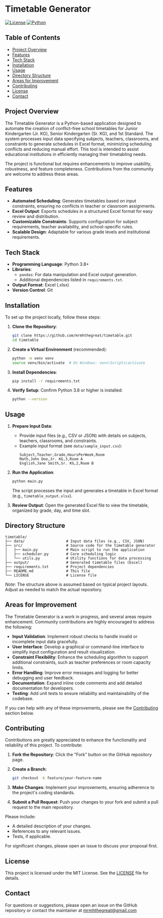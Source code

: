 # Timetable Generator

[![License](https://img.shields.io/badge/License-MIT-blue.svg)](https://opensource.org/licenses/MIT)
[![Python](https://img.shields.io/badge/Python-3.8+-yellow.svg)](https://www.python.org/)

## Table of Contents

- [Project Overview](#project-overview)
- [Features](#features)
- [Tech Stack](#tech-stack)
- [Installation](#installation)
- [Usage](#usage)
- [Directory Structure](#directory-structure)
- [Areas for Improvement](#areas-for-improvement)
- [Contributing](#contributing)
- [License](#license)
- [Contact](#contact)

## Project Overview

The Timetable Generator is a Python-based application designed to automate the creation of conflict-free school timetables for Junior Kindergarten (Jr. KG), Senior Kindergarten (Sr. KG), and 1st Standard. The system processes input data specifying subjects, teachers, classrooms, and constraints to generate schedules in Excel format, minimizing scheduling conflicts and reducing manual effort. This tool is intended to assist educational institutions in efficiently managing their timetabling needs.

The project is functional but requires enhancements to improve usability, robustness, and feature completeness. Contributions from the community are welcome to address these areas.

## Features

- **Automated Scheduling**: Generates timetables based on input constraints, ensuring no conflicts in teacher or classroom assignments.
- **Excel Output**: Exports schedules in a structured Excel format for easy review and distribution.
- **Customizable Constraints**: Supports configuration for subject requirements, teacher availability, and school-specific rules.
- **Scalable Design**: Adaptable for various grade levels and institutional requirements.

## Tech Stack

- **Programming Language**: Python 3.8+
- **Libraries**:
  - `pandas`: For data manipulation and Excel output generation.
  - Additional dependencies listed in `requirements.txt`.
- **Output Format**: Excel (.xlsx)
- **Version Control**: Git

## Installation

To set up the project locally, follow these steps:

1. **Clone the Repository**:
   ```bash
   git clone https://github.com/mrmhthegreat/timetable.git
   cd timetable
   ```

2. **Create a Virtual Environment** (recommended):
   ```bash
   python -m venv venv
   source venv/bin/activate  # On Windows: venv\Scripts\activate
   ```

3. **Install Dependencies**:
   ```bash
   pip install -r requirements.txt
   ```

4. **Verify Setup**:
   Confirm Python 3.8 or higher is installed:
   ```bash
   python --version
   ```

## Usage

1. **Prepare Input Data**:
   - Provide input files (e.g., CSV or JSON) with details on subjects, teachers, classrooms, and constraints.
   - Example input format (see `data/sample_input.csv`):
     ```csv
     Subject,Teacher,Grade,HoursPerWeek,Room
     Math,John Doe,Jr. KG,3,Room A
     English,Jane Smith,Sr. KG,2,Room B
     ```

2. **Run the Application**:
   ```bash
   python main.py
   ```
   The script processes the input and generates a timetable in Excel format (e.g., `timetable_output.xlsx`).

3. **Review Output**:
   Open the generated Excel file to view the timetable, organized by grade, day, and time slot.

## Directory Structure

```plaintext
timetable/
├── data/                   # Input data files (e.g., CSV, JSON)
├── src/                    # Source code for the timetable generator
│   ├── main.py             # Main script to run the application
│   ├── scheduler.py        # Core scheduling logic
│   └── utils.py            # Utility functions for data processing
├── output/                 # Generated timetable files (Excel)
├── requirements.txt        # Project dependencies
├── README.md               # This file
└── LICENSE                 # License file
```

*Note*: The structure above is assumed based on typical project layouts. Adjust as needed to match the actual repository.

## Areas for Improvement

The Timetable Generator is a work in progress, and several areas require enhancement. Community contributions are highly encouraged to address the following:

- **Input Validation**: Implement robust checks to handle invalid or incomplete input data gracefully.
- **User Interface**: Develop a graphical or command-line interface to simplify input configuration and result visualization.
- **Constraint Flexibility**: Enhance the scheduling algorithm to support additional constraints, such as teacher preferences or room capacity limits.
- **Error Handling**: Improve error messages and logging for better debugging and user feedback.
- **Documentation**: Expand inline code comments and add detailed documentation for developers.
- **Testing**: Add unit tests to ensure reliability and maintainability of the codebase.

If you can help with any of these improvements, please see the [Contributing](#contributing) section below.

## Contributing

Contributions are greatly appreciated to enhance the functionality and reliability of this project. To contribute:

1. **Fork the Repository**:
   Click the "Fork" button on the GitHub repository page.

2. **Create a Branch**:
   ```bash
   git checkout -b feature/your-feature-name
   ```

3. **Make Changes**:
   Implement your improvements, ensuring adherence to the project's coding standards.

4. **Submit a Pull Request**:
   Push your changes to your fork and submit a pull request to the main repository.

Please include:
- A detailed description of your changes.
- References to any relevant issues.
- Tests, if applicable.

For significant changes, please open an issue to discuss your proposal first.

## License

This project is licensed under the MIT License. See the [LICENSE](LICENSE) file for details.

## Contact

For questions or suggestions, please open an issue on the GitHub repository or contact the maintainer at mrmhthegreat@gmail.com
